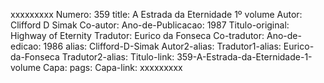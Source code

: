 xxxxxxxxx
Numero: 359
title: A Estrada da Eternidade 1º volume
Autor: Clifford D Simak
Co-autor: 
Ano-de-Publicacao: 1987
Titulo-original: Highway of Eternity
Tradutor: Eurico da Fonseca
Co-tradutor: 
Ano-de-edicao: 1986
alias: Clifford-D-Simak
Autor2-alias: 
Tradutor1-alias: Eurico-da-Fonseca
Tradutor2-alias: 
Titulo-link: 359-A-Estrada-da-Eternidade-1-volume
Capa: 
pags: 
Capa-link: 
xxxxxxxxx